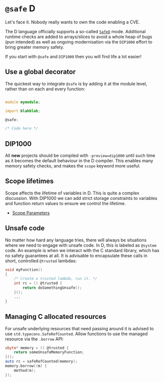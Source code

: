 # `@safe` D

Let's face it. Nobody really wants to own the code enabling a CVE.

The D language officially supports a so-called [`SafeD`](https://dlang.org/articles/safed.html) mode.
Additional runtime checks are added to arrays/slices to avoid a whole heap of bugs (pun intended) as well
as ongoing modernisation via the `DIP1000` effort to bring greater memory safety.

If you start with `@safe` and `DIP1000` then you will find life a lot easier!

## Use a global decorator

The quickest way to integrate `@safe` is by adding it at the module level, rather than on each and every
function:

```d

module mymodule;

import blahblah;

@safe:

/* Code here */
```

## DIP1000

All **new** projects should be compiled with `-preview=dip1000` until such time as it becomes the default
behaviour in the D compiler. This enables many memory safety checks, and makes the `scope` keyword more
useful.

## Scope lifetimes

Scope affects the lifetime of variables in D. This is quite a complex discussion. With DIP1000 we can
add strict storage constraints to variables and function return values to ensure we control the lifetime.

 - [Scope Parameters](https://dlang.org/spec/function.html#scope-parameters)


## Unsafe code

No matter how hard any language tries, there will always be situations where we need to engage with unsafe
code. In D, this is labeled as `@system` code. An example is when we interact with the C standard library,
which has no safety guarantees at all. It is advisable to encapsulate these calls in short, controlled
`@trusted` lambdas:

```d
void myFunction()
{
    /* Create a trusted lambda, run it. */
    int rc = () @trusted {
        return doSomethingUnsafe();
    }();
    ...
}
```

## Managing C allocated resources

For unsafe underlying resources that need passing around it is advised to use `std.typecons.SafeRefCounted`.
Allow functions to use the managed resource via the `.borrow` API:

```d
ubyte* memory = () @trusted {
    return someUnsafeMemoryFunction;
}();
auto rc = safeRefCounted(memory);
memory.borrow((m) {
    method(m);
});
```